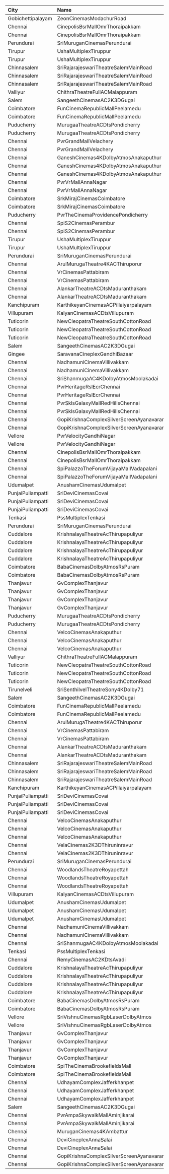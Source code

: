 | City              | Name                                     |  Time | Type         | Price | Capacity | Booked |
| :---------------- | :--------------------------------------- | ----: | :----------- | ----: | -------: | -----: |
| Gobichettipalayam | ZeonCinemasModachurRoad                  | 09:50 | Silver       |   80₹ |       14 |      1 |
| Chennai           | CinepolisBsrMallOmrThoraipakkam          | 10:20 | Normal       |   60₹ |        9 |      6 |
| Chennai           | CinepolisBsrMallOmrThoraipakkam          | 10:20 | Executive    |  153₹ |       82 |      2 |
| Perundurai        | SriMuruganCinemasPerundurai              | 10:30 | Firstclass   |  100₹ |      204 |    100 |
| Tirupur           | UshaMultiplexTiruppur                    | 10:30 | Box          |  175₹ |       13 |     13 |
| Tirupur           | UshaMultiplexTiruppur                    | 10:30 | FirstClass   |  110₹ |      168 |    149 |
| Chinnasalem       | SriRajarajeswariTheatreSalemMainRoad     | 11:00 | Platinum     |   70₹ |       74 |     38 |
| Chinnasalem       | SriRajarajeswariTheatreSalemMainRoad     | 11:00 | Diamond      |   70₹ |      285 |    143 |
| Chinnasalem       | SriRajarajeswariTheatreSalemMainRoad     | 11:00 | Bronze       |   70₹ |       57 |     29 |
| Valliyur          | ChithraTheatreFullACMalappuram           | 11:00 | FirstClass   |  100₹ |      372 |     22 |
| Salem             | SangeethCinemasAC2K3DGugai               | 11:15 | Firstclass   |  105₹ |      193 |    102 |
| Coimbatore        | FunCinemaRepublicMallPeelamedu           | 11:30 | Executive    |  191₹ |      142 |     77 |
| Coimbatore        | FunCinemaRepublicMallPeelamedu           | 11:30 | Normal       |   60₹ |       17 |      9 |
| Puducherry        | MurugaaTheatreACDtsPondicherry           | 11:30 | FirstClass   |  100₹ |      413 |    145 |
| Puducherry        | MurugaaTheatreACDtsPondicherry           | 11:30 | SecondClass  |   75₹ |       35 |     35 |
| Chennai           | PvrGrandMallVelachery                    | 11:35 | Classic      |   60₹ |       32 |     32 |
| Chennai           | PvrGrandMallVelachery                    | 11:35 | Prime        |  191₹ |      200 |    108 |
| Chennai           | GaneshCinemas4KDolbyAtmosAnakaputhur     | 12:00 | Box          |  110₹ |       40 |     11 |
| Chennai           | GaneshCinemas4KDolbyAtmosAnakaputhur     | 12:00 | Gold         |  110₹ |      108 |      1 |
| Chennai           | GaneshCinemas4KDolbyAtmosAnakaputhur     | 12:00 | Silver       |  110₹ |      324 |    148 |
| Chennai           | PvrVrMallAnnaNagar                       | 12:40 | Classic      |   60₹ |       34 |     33 |
| Chennai           | PvrVrMallAnnaNagar                       | 12:40 | Prime        |  191₹ |      142 |     98 |
| Coimbatore        | SrkMirajCinemasCoimbatore                | 12:45 | Executive    |  191₹ |      190 |     99 |
| Coimbatore        | SrkMirajCinemasCoimbatore                | 12:45 | Special      |   60₹ |       21 |     21 |
| Puducherry        | PvrTheCinemaProvidencePondicherry        | 12:50 | Elite        |  150₹ |      167 |     13 |
| Chennai           | SpiS2CinemasPerambur                     | 13:30 | Elite        |  191₹ |      177 |    112 |
| Chennai           | SpiS2CinemasPerambur                     | 13:30 | Budget       |   60₹ |       23 |     13 |
| Tirupur           | UshaMultiplexTiruppur                    | 14:00 | Box          |  175₹ |       13 |     13 |
| Tirupur           | UshaMultiplexTiruppur                    | 14:00 | FirstClass   |  110₹ |      168 |    149 |
| Perundurai        | SriMuruganCinemasPerundurai              | 14:15 | Firstclass   |  100₹ |      204 |    100 |
| Chennai           | ArulMurugaTheatre4KACThiruporur          | 14:30 | FirstClass   |  100₹ |      502 |    126 |
| Chennai           | VrCinemasPattabiram                      | 14:30 | Premium      |  110₹ |       97 |     97 |
| Chennai           | VrCinemasPattabiram                      | 14:30 | Executive    |  100₹ |      420 |     32 |
| Chennai           | AlankarTheatreACDtsMaduranthakam         | 14:30 | Gold         |  100₹ |      100 |     51 |
| Chennai           | AlankarTheatreACDtsMaduranthakam         | 14:30 | Silver       |  100₹ |      446 |     52 |
| Kanchipuram       | KarthikeyanCinemasACPillaiyarpalayam     | 14:30 | Elite        |  120₹ |      435 |     12 |
| Villupuram        | KalyanCinemasACDtsVillupuram             | 14:30 | Balcony      |  165₹ |      155 |     92 |
| Tuticorin         | NewCleopatraTheatreSouthCottonRoad       | 14:30 | Box          |  100₹ |       32 |     32 |
| Tuticorin         | NewCleopatraTheatreSouthCottonRoad       | 14:30 | BalconyAC    |  100₹ |      100 |      9 |
| Tuticorin         | NewCleopatraTheatreSouthCottonRoad       | 14:30 | FirstClassAC |  100₹ |      569 |     29 |
| Salem             | SangeethCinemasAC2K3DGugai               | 14:45 | Firstclass   |  105₹ |      193 |    102 |
| Gingee            | SaravanaCineplexGandhiBazaar             | 15:00 | FirstClass   |  100₹ |       72 |      4 |
| Chennai           | NadhamuniCinemaVillivakkam               | 15:00 | Balcony      |  110₹ |      134 |    134 |
| Chennai           | NadhamuniCinemaVillivakkam               | 15:00 | FirstClass   |  100₹ |      473 |    294 |
| Chennai           | SriShanmugaAC4KDolbyAtmosMoolakadai      | 15:00 | FirstClass   |  110₹ |      682 |    350 |
| Chennai           | PvrHeritageRslEcrChennai                 | 15:20 | Classic      |   60₹ |       11 |      8 |
| Chennai           | PvrHeritageRslEcrChennai                 | 15:20 | Prime        |  191₹ |       98 |     63 |
| Chennai           | PvrSklsGalaxyMallRedHillsChennai         | 15:20 | Classic      |   60₹ |       22 |     21 |
| Chennai           | PvrSklsGalaxyMallRedHillsChennai         | 15:20 | Prime        |  153₹ |      135 |     76 |
| Chennai           | GopiKrishnaComplexSilverScreenAyanavaram | 15:30 | Balcony      |  100₹ |      224 |     64 |
| Chennai           | GopiKrishnaComplexSilverScreenAyanavaram | 15:30 | SecondClass  |  100₹ |      389 |     36 |
| Vellore           | PvrVelocityGandhiNagar                   | 15:45 | Classic      |   60₹ |       17 |     17 |
| Vellore           | PvrVelocityGandhiNagar                   | 15:45 | Prime        |  153₹ |      164 |    107 |
| Chennai           | CinepolisBsrMallOmrThoraipakkam          | 16:10 | Normal       |   60₹ |        9 |      5 |
| Chennai           | CinepolisBsrMallOmrThoraipakkam          | 16:10 | Executive    |  153₹ |       82 |      5 |
| Chennai           | SpiPalazzoTheForumVijayaMallVadapalani   | 16:35 | Elite        |  191₹ |      210 |    183 |
| Chennai           | SpiPalazzoTheForumVijayaMallVadapalani   | 16:35 | Budget       |   60₹ |       27 |     27 |
| Udumalpet         | AnushamCinemasUdumalpet                  | 18:00 | First        |  120₹ |      316 |    149 |
| PunjaiPuliampatti | SriDeviCinemasCovai                      | 18:00 | Balcony      |  110₹ |       73 |     47 |
| PunjaiPuliampatti | SriDeviCinemasCovai                      | 18:00 | FirstClass   |  100₹ |      287 |    144 |
| PunjaiPuliampatti | SriDeviCinemasCovai                      | 18:00 | SecondClass  |  100₹ |       22 |     10 |
| Tenkasi           | PssMultiplexTenkasi                      | 18:00 | FirstClass   |  130₹ |      286 |     55 |
| Perundurai        | SriMuruganCinemasPerundurai              | 18:15 | Firstclass   |  100₹ |      204 |    100 |
| Cuddalore         | KrishnalayaTheatreAcThirupapuliyur       | 18:15 | Balcony      |  130₹ |       80 |     40 |
| Cuddalore         | KrishnalayaTheatreAcThirupapuliyur       | 18:15 | 1FirstClass  |  120₹ |      233 |    100 |
| Cuddalore         | KrishnalayaTheatreAcThirupapuliyur       | 18:15 | 2SecondClass |  100₹ |      212 |    110 |
| Cuddalore         | KrishnalayaTheatreAcThirupapuliyur       | 18:15 | 3ThirdClass  |   55₹ |      142 |     82 |
| Coimbatore        | BabaCinemasDolbyAtmosRsPuram             | 18:15 | Gold         |  120₹ |      600 |    366 |
| Coimbatore        | BabaCinemasDolbyAtmosRsPuram             | 18:15 | ThirdClass   |   65₹ |       93 |     93 |
| Thanjavur         | GvComplexThanjavur                       | 18:15 | BoxA         |  130₹ |       11 |     11 |
| Thanjavur         | GvComplexThanjavur                       | 18:15 | BoxB         |  130₹ |       11 |     11 |
| Thanjavur         | GvComplexThanjavur                       | 18:15 | I            |  120₹ |      156 |     91 |
| Thanjavur         | GvComplexThanjavur                       | 18:15 | Ii           |  100₹ |       60 |     30 |
| Puducherry        | MurugaaTheatreACDtsPondicherry           | 18:30 | FirstClass   |  100₹ |      413 |    145 |
| Puducherry        | MurugaaTheatreACDtsPondicherry           | 18:30 | SecondClass  |   75₹ |       35 |     35 |
| Chennai           | VelcoCinemasAnakaputhur                  | 18:30 | Box          |  100₹ |       40 |     40 |
| Chennai           | VelcoCinemasAnakaputhur                  | 18:30 | FirstClass   |   80₹ |      272 |    133 |
| Chennai           | VelcoCinemasAnakaputhur                  | 18:30 | SecondClass  |   80₹ |      145 |    108 |
| Valliyur          | ChithraTheatreFullACMalappuram           | 18:30 | FirstClass   |  100₹ |      372 |     22 |
| Tuticorin         | NewCleopatraTheatreSouthCottonRoad       | 18:30 | Box          |  100₹ |       32 |     32 |
| Tuticorin         | NewCleopatraTheatreSouthCottonRoad       | 18:30 | BalconyAC    |  100₹ |      100 |      7 |
| Tuticorin         | NewCleopatraTheatreSouthCottonRoad       | 18:30 | FirstClassAC |  100₹ |      569 |     29 |
| Tirunelveli       | SriSenthilvelTheatreSony4KDolby71        | 18:30 | FirstClass   |  130₹ |      380 |      1 |
| Salem             | SangeethCinemasAC2K3DGugai               | 18:45 | Firstclass   |  105₹ |      193 |    102 |
| Coimbatore        | FunCinemaRepublicMallPeelamedu           | 19:20 | Executive    |  191₹ |      142 |     92 |
| Coimbatore        | FunCinemaRepublicMallPeelamedu           | 19:20 | Normal       |   60₹ |       17 |     16 |
| Chennai           | ArulMurugaTheatre4KACThiruporur          | 21:30 | FirstClass   |  100₹ |      502 |    126 |
| Chennai           | VrCinemasPattabiram                      | 21:30 | Premium      |  110₹ |       97 |     97 |
| Chennai           | VrCinemasPattabiram                      | 21:30 | Executive    |  100₹ |      420 |     32 |
| Chennai           | AlankarTheatreACDtsMaduranthakam         | 21:30 | Gold         |  100₹ |      100 |     51 |
| Chennai           | AlankarTheatreACDtsMaduranthakam         | 21:30 | Silver       |  100₹ |      446 |     52 |
| Chinnasalem       | SriRajarajeswariTheatreSalemMainRoad     | 21:30 | Platinum     |   70₹ |       74 |     38 |
| Chinnasalem       | SriRajarajeswariTheatreSalemMainRoad     | 21:30 | Diamond      |   70₹ |      285 |    143 |
| Chinnasalem       | SriRajarajeswariTheatreSalemMainRoad     | 21:30 | Bronze       |   70₹ |       57 |     29 |
| Kanchipuram       | KarthikeyanCinemasACPillaiyarpalayam     | 21:30 | Elite        |  120₹ |      435 |     12 |
| PunjaiPuliampatti | SriDeviCinemasCovai                      | 21:30 | Balcony      |  110₹ |       73 |     45 |
| PunjaiPuliampatti | SriDeviCinemasCovai                      | 21:30 | FirstClass   |  100₹ |      287 |    144 |
| PunjaiPuliampatti | SriDeviCinemasCovai                      | 21:30 | SecondClass  |  100₹ |       22 |     10 |
| Chennai           | VelcoCinemasAnakaputhur                  | 21:30 | Box          |  100₹ |       40 |     40 |
| Chennai           | VelcoCinemasAnakaputhur                  | 21:30 | FirstClass   |   80₹ |      272 |    133 |
| Chennai           | VelcoCinemasAnakaputhur                  | 21:30 | SecondClass  |   80₹ |      145 |    108 |
| Chennai           | VelaCinemas2K3DThiruninravur             | 21:30 | Balcony      |  110₹ |       23 |      9 |
| Chennai           | VelaCinemas2K3DThiruninravur             | 21:30 | FirstClass   |  100₹ |      155 |     19 |
| Perundurai        | SriMuruganCinemasPerundurai              | 21:45 | Firstclass   |  100₹ |      204 |    100 |
| Chennai           | WoodlandsTheatreRoyapettah               | 22:00 | FirstClass   |  100₹ |      221 |    187 |
| Chennai           | WoodlandsTheatreRoyapettah               | 22:00 | SecondClass  |   80₹ |      187 |    187 |
| Chennai           | WoodlandsTheatreRoyapettah               | 22:00 | ThirdClass   |   60₹ |       51 |     51 |
| Villupuram        | KalyanCinemasACDtsVillupuram             | 22:00 | Balcony      |  165₹ |      155 |     92 |
| Udumalpet         | AnushamCinemasUdumalpet                  | 22:00 | Balcony      |  140₹ |      310 |    233 |
| Udumalpet         | AnushamCinemasUdumalpet                  | 22:00 | First        |  120₹ |      664 |    497 |
| Udumalpet         | AnushamCinemasUdumalpet                  | 22:00 | Second       |   70₹ |       88 |     64 |
| Chennai           | NadhamuniCinemaVillivakkam               | 22:00 | Balcony      |  110₹ |      134 |    134 |
| Chennai           | NadhamuniCinemaVillivakkam               | 22:00 | FirstClass   |  100₹ |      473 |    294 |
| Chennai           | SriShanmugaAC4KDolbyAtmosMoolakadai      | 22:00 | FirstClass   |  110₹ |      682 |    357 |
| Tenkasi           | PssMultiplexTenkasi                      | 22:00 | FirstClass   |  130₹ |      286 |     52 |
| Chennai           | RemyCinemasAC2KDtsAvadi                  | 22:00 | FirstClass   |  120₹ |      206 |      2 |
| Cuddalore         | KrishnalayaTheatreAcThirupapuliyur       | 22:00 | Balcony      |  130₹ |       80 |     38 |
| Cuddalore         | KrishnalayaTheatreAcThirupapuliyur       | 22:00 | 1FirstClass  |  120₹ |      233 |    100 |
| Cuddalore         | KrishnalayaTheatreAcThirupapuliyur       | 22:00 | 2SecondClass |  100₹ |      212 |    110 |
| Cuddalore         | KrishnalayaTheatreAcThirupapuliyur       | 22:00 | 3ThirdClass  |   55₹ |      142 |     82 |
| Coimbatore        | BabaCinemasDolbyAtmosRsPuram             | 22:00 | Gold         |  120₹ |      600 |    366 |
| Coimbatore        | BabaCinemasDolbyAtmosRsPuram             | 22:00 | ThirdClass   |   65₹ |       93 |     93 |
| Vellore           | SriVishnuCinemasRgbLaserDolbyAtmos       | 22:00 | Box          |  130₹ |       18 |     18 |
| Vellore           | SriVishnuCinemasRgbLaserDolbyAtmos       | 22:00 | Gold         |  110₹ |      247 |    140 |
| Thanjavur         | GvComplexThanjavur                       | 22:00 | BoxA         |  130₹ |       11 |     11 |
| Thanjavur         | GvComplexThanjavur                       | 22:00 | BoxB         |  130₹ |       11 |     11 |
| Thanjavur         | GvComplexThanjavur                       | 22:00 | I            |  120₹ |      156 |     91 |
| Thanjavur         | GvComplexThanjavur                       | 22:00 | Ii           |  100₹ |       60 |     30 |
| Coimbatore        | SpiTheCinemaBrookefieldsMall             | 22:10 | Elite        |  191₹ |      174 |    103 |
| Coimbatore        | SpiTheCinemaBrookefieldsMall             | 22:10 | Budget       |   60₹ |       20 |     20 |
| Chennai           | UdhayamComplexJafferkhanpet              | 22:15 | FirstClass   |  112₹ |      213 |    111 |
| Chennai           | UdhayamComplexJafferkhanpet              | 22:15 | SecondClass  |  105₹ |       70 |     35 |
| Chennai           | UdhayamComplexJafferkhanpet              | 22:15 | ThirdClass   |   50₹ |       32 |     16 |
| Salem             | SangeethCinemasAC2K3DGugai               | 22:15 | Firstclass   |  105₹ |      193 |    102 |
| Chennai           | PvrAmpaSkywalkMallAminjikarai            | 22:15 | Classic      |   60₹ |       17 |     14 |
| Chennai           | PvrAmpaSkywalkMallAminjikarai            | 22:15 | Prime        |  191₹ |      127 |     72 |
| Chennai           | MuruganCinemas4KAmbattur                 | 22:30 | Diamond      |  110₹ |       80 |      1 |
| Chennai           | DeviCineplexAnnaSalai                    | 22:30 | Quartz       |  153₹ |      277 |    140 |
| Chennai           | DeviCineplexAnnaSalai                    | 22:30 | Zircon       |   60₹ |       31 |     31 |
| Chennai           | GopiKrishnaComplexSilverScreenAyanavaram | 22:45 | Balcony      |  100₹ |      224 |     64 |
| Chennai           | GopiKrishnaComplexSilverScreenAyanavaram | 22:45 | SecondClass  |  100₹ |      389 |     36 |